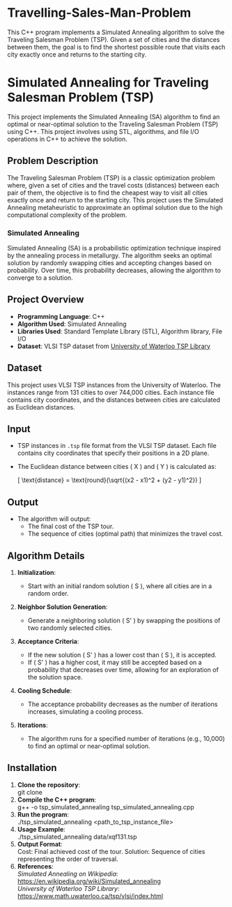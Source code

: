 # Travelling-Sales-Man-Problem
This C++ program implements a Simulated Annealing algorithm to solve the Traveling Salesman Problem (TSP). Given a set of cities and the distances between them, the goal is to find the shortest possible route that visits each city exactly once and returns to the starting city.
# Simulated Annealing for Traveling Salesman Problem (TSP)

This project implements the Simulated Annealing (SA) algorithm to find an optimal or near-optimal solution to the Traveling Salesman Problem (TSP) using C++. This project involves using STL, algorithms, and file I/O operations in C++ to achieve the solution.

## Problem Description

The Traveling Salesman Problem (TSP) is a classic optimization problem where, given a set of cities and the travel costs (distances) between each pair of them, the objective is to find the cheapest way to visit all cities exactly once and return to the starting city. This project uses the Simulated Annealing metaheuristic to approximate an optimal solution due to the high computational complexity of the problem.

### Simulated Annealing

Simulated Annealing (SA) is a probabilistic optimization technique inspired by the annealing process in metallurgy. The algorithm seeks an optimal solution by randomly swapping cities and accepting changes based on probability. Over time, this probability decreases, allowing the algorithm to converge to a solution.

## Project Overview

- **Programming Language**: C++
- **Algorithm Used**: Simulated Annealing
- **Libraries Used**: Standard Template Library (STL), Algorithm library, File I/O
- **Dataset**: VLSI TSP dataset from [University of Waterloo TSP Library](http://www.math.uwaterloo.ca/tsp/vlsi/index.html)

## Dataset

This project uses VLSI TSP instances from the University of Waterloo. The instances range from 131 cities to over 744,000 cities. Each instance file contains city coordinates, and the distances between cities are calculated as Euclidean distances.

## Input

- TSP instances in `.tsp` file format from the VLSI TSP dataset. Each file contains city coordinates that specify their positions in a 2D plane.
- The Euclidean distance between cities \( X \) and \( Y \) is calculated as:
  
  \[
  \text{distance} = \text{round}(\sqrt{(x2 - x1)^2 + (y2 - y1)^2})
  \]

## Output

- The algorithm will output:
  - The final cost of the TSP tour.
  - The sequence of cities (optimal path) that minimizes the travel cost.

## Algorithm Details

1. **Initialization**:
   - Start with an initial random solution \( S \), where all cities are in a random order.

2. **Neighbor Solution Generation**:
   - Generate a neighboring solution \( S' \) by swapping the positions of two randomly selected cities.

3. **Acceptance Criteria**:
   - If the new solution \( S' \) has a lower cost than \( S \), it is accepted.
   - If \( S' \) has a higher cost, it may still be accepted based on a probability that decreases over time, allowing for an exploration of the solution space.

4. **Cooling Schedule**:
   - The acceptance probability decreases as the number of iterations increases, simulating a cooling process.

5. **Iterations**:
   - The algorithm runs for a specified number of iterations (e.g., 10,000) to find an optimal or near-optimal solution.

## Installation

1. **Clone the repository**:<br>
   git clone <github link>
2. **Compile the C++ program**:<br>
   g++ -o tsp_simulated_annealing tsp_simulated_annealing.cpp
3. **Run the program**:<br>
   ./tsp_simulated_annealing <path_to_tsp_instance_file>
4. **Usage Example**:<br>
   ./tsp_simulated_annealing data/xqf131.tsp
5. **Output Format**:<br>
   Cost: Final achieved cost of the tour.
   Solution: Sequence of cities representing the order of traversal.
6. **References**:<br>
   *Simulated Annealing on Wikipedia*:<br> https://en.wikipedia.org/wiki/Simulated_annealing<br>
   *University of Waterloo TSP Library*:<br> https://www.math.uwaterloo.ca/tsp/vlsi/index.html


